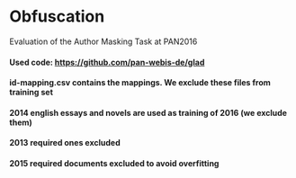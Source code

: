 # Obfuscation
Evaluation of the Author Masking Task at PAN2016

#### Used code: https://github.com/pan-webis-de/glad

#### id-mapping.csv contains the mappings. We exclude these files from training set
#### 2014 english essays and novels are used as training of 2016 (we exclude them)
#### 2013 required ones excluded
#### 2015 required documents excluded to avoid overfitting
